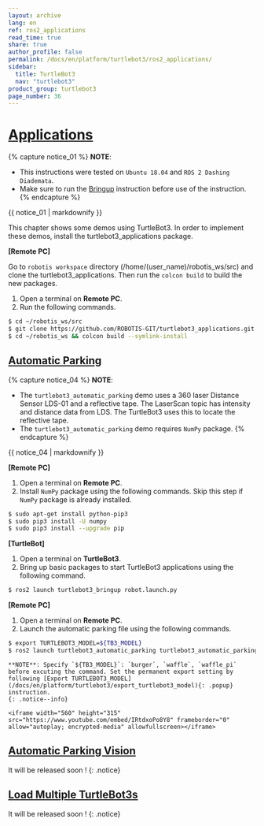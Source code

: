 ```yaml
---
layout: archive
lang: en
ref: ros2_applications
read_time: true
share: true
author_profile: false
permalink: /docs/en/platform/turtlebot3/ros2_applications/
sidebar:
  title: TurtleBot3
  nav: "turtlebot3"
product_group: turtlebot3
page_number: 36
---
```


<div style="counter-reset: h1 24"></div>

# [Applications](#applications)

{% capture notice_01 %}
**NOTE**:
- This instructions were tested on `Ubuntu 18.04` and `ROS 2 Dashing Diademata`.
- Make sure to run the [Bringup](/docs/en/platform/turtlebot3/bringup/#bringup) instruction before use of the instruction.
{% endcapture %}
<div class="notice--info">{{ notice_01 | markdownify }}</div>

This chapter shows some demos using TurtleBot3. In order to implement these demos, install the turtlebot3_applications package.

**[Remote PC]** 

Go to `robotis workspace` directory (/home/(user_name)/robotis_ws/src) and clone the turtlebot3_applications. Then run the `colcon build` to build the new packages.

1. Open a terminal on **Remote PC**.
2. Run the following commands.
``` bash
$ cd ~/robotis_ws/src
$ git clone https://github.com/ROBOTIS-GIT/turtlebot3_applications.git
$ cd ~/robotis_ws && colcon build --symlink-install
```
<!-- 
## [TurtleBot Follower Demo](#turtlebot-follower-demo)

{% capture notice_02 %}
**NOTE**:
- The follower demo was implemented only using a 360 Laser Distance Sensor LDS-01. a classification algorithm is used based on previous fitting with samples of person and obstacles positions to take actions. It follows someone in front of the robot within a 50 centimeter range and 140 degrees.
- Running the follower demo in an area with obstacles may not work well. Therefore, it is recommended to run the demo in an open area without obstacles.
{% endcapture %}
<div class="notice--info">{{ notice_02 | markdownify }}</div>

**[TurtleBot]** 

In order to run this demo, parameter in LIDAR launch file has to be modified. 
In the param tag with `frame_id` as a name, replace `base_scan` to `odom` and save the file as shown in the below images.

1. Open a terminal on **TurtleBot3**.
2. Run the following commands.
``` bash
$ nano ~/robotis_ws/src/turtlebot3/turtlebot3_bringup/launch/turtlebot3_lidar.launch.py
```

    **NOTE**: Turtlebot Follower Demo requires `scikit-learn`, `NumPy` and `ScyPy` packages.
    {: .notice--info}

**[Remote PC]** 

1. Open a terminal on **Remote PC**.
2. Install `scikit-learn`, `NumPy`, and `ScyPy` packages using the following commands.
``` bash
$ sudo apt-get install python-pip3
$ sudo pip3 install -U scikit-learn numpy scipy
$ sudo pip3 install --upgrade pip
```

**[TurtleBot]** 

1. Open a terminal on **TurtleBot3**.
2. Launch the [bringup](/docs/en/platform/turtlebot3/ros2_bringup/#bringup) package using the following commands.
```bash
$ ros2 launch turtlebot3_bringup robot.launch.py
```

**[Remote PC]**

1. Open a terminal on **Remote PC**.
2. Launch `turtlebot3_follower` using the following command.
``` bash
$ ros2 launch turtlebot3_follower turtlebot3_follower.launch.py
```

    <iframe width="560" height="315" src="https://www.youtube.com/embed/w9YTxZVY6yQ" frameborder="0" allowfullscreen></iframe> -->

## [Automatic Parking](#automatic-parking)

{% capture notice_04 %}
**NOTE**:
- The `turtlebot3_automatic_parking` demo uses a 360 laser Distance Sensor LDS-01 and a reflective tape. The LaserScan topic has intensity and distance data from LDS. The TurtleBot3 uses this to locate the reflective tape.
- The `turtlebot3_automatic_parking` demo requires `NumPy` package.
{% endcapture %}
<div class="notice--info">{{ notice_04 | markdownify }}</div>

**[Remote PC]** 

1. Open a terminal on **Remote PC**.
2. Install `NumPy` package using the following commands. Skip this step if `NumPy` package is already installed.
``` bash
$ sudo apt-get install python-pip3
$ sudo pip3 install -U numpy
$ sudo pip3 install --upgrade pip
```

**[TurtleBot]** 

1. Open a terminal on **TurtleBot3**.
2. Bring up basic packages to start TurtleBot3 applications using the following command.
```bash
$ ros2 launch turtlebot3_bringup robot.launch.py
```

**[Remote PC]** 

1. Open a terminal on **Remote PC**.
2. Launch the automatic parking file using the following commands.
``` bash
$ export TURTLEBOT3_MODEL=${TB3_MODEL}
$ ros2 launch turtlebot3_automatic_parking turtlebot3_automatic_parking.launch.py
```
  
    **NOTE**: Specify `${TB3_MODEL}`: `burger`, `waffle`, `waffle_pi` before excuting the command. Set the permanent export setting by following [Export TURTLEBOT3_MODEL](/docs/en/platform/turtlebot3/export_turtlebot3_model){: .popup} instruction.
    {: .notice--info}

    <iframe width="560" height="315" src="https://www.youtube.com/embed/IRtdxoPo8Y8" frameborder="0" allow="autoplay; encrypted-media" allowfullscreen></iframe>

## [Automatic Parking Vision](#automatic-parking-vision)

It will be released soon ! 
{: .notice}

## [Load Multiple TurtleBot3s](#load-multiple-turtlebot3s)

It will be released soon ! 
{: .notice}
